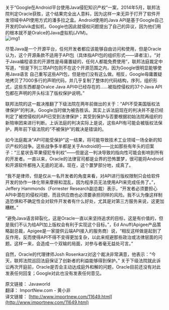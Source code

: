 关于“Google在Android平台使用Java侵犯知识产权”一案，2014年5月，联邦法院判定Oracle获胜，这个结果完全出人意料，因为这样一来无异于打开了软件开发领域中API使用方式的潘多拉之盒。Android使用的Java API是基于Google自己开发的Dalvik虚拟机，Google也因此就侵权问题提出了自己的异议，因为他们用的根本就不是Oralce的Java虚拟机(JVM)。  
![img1](http://emanual.github.io/java-newfeeds//img/2014060501.jpg)

尽管Java是一个开源平台，任何开发者都应该能够自由访问和使用，但是Oracle认为，这个开源条款不适用于API包（具体指API包的组织形式——译者注）。“对于Java编程语言的开源性是毋庸置疑的，任何人都能免费使用”，联邦法庭裁定中写道，“但是下列三项API包则不在这个开源范围之内，因为Google很明显能够使用Java语言 自己重写这些API包，但是他们没有这么做。相反，Google毋庸置疑地拷贝了7000多行的声明代码，并几乎复制了整体的代码结构，序列，组织形式，这些东西都是Oralce Java API中已经存在的……被指控侵权的37个Java API包都在声明的开头标注了版权保护说明。”

联邦法院的这一裁决推翻了下级法院在两年前做出的关于：“API不受美国版权法律保护”的判决，Google当时做为被告胜诉。其实上诉法庭现在的判决并不是已经判定了被控侵权的API已受到法律保护；其受到保护与否要根据初始法院再组织的新陪审团来进行判断。上诉法庭的判决实际上是说，这些API有可能会被版权法保护，两年前下级法院的“不被保护”的裁决是错误的。

如今法庭裁决“API可能受保护”这一结果，将可能导致技术工业领域一场全新的知识产权的战争。这些战争多半都是关于Android的——比如那些有年头的旧案子：“三星状告苹果侵犯专利权”——但是这一判决导致的指向性可能会影响到所有的开发者。一直以来，Oracle的法律官司都是业界的恐怖噩梦，很可能将Android和开源软件都拖入无底的泥淖。现在，这个噩梦部分地，成真了。

“我不是律师，但是仅从一名开发者的角度来看，对API进行版权限制只会给软件开发的协作一体化带来摩擦和混乱，因为程序员无法使用API来完成任务了。”，Jeffery Hammonds（Forrester Research副总裁）表示，“开发者必须要担心API中潜在的侵权问题，而且供应商也必须要承担同样的风险。我不认为像这样制造恐惧和不确定性会对软件开发者有什么好处，尤其是对第三方服务来说，这更加糟糕。”

“避免Java语言碎裂化，这是Oracle一直以来坚持追求的目标，这是有价值的，但是我们不认为给API加上版权会有利于实现这个目标。”，Ed Anuff(Apigee产品策略副总裁，Apigee是一家提供云端API接入的服务商）说，“相反这样做是起到了反作用，反而使得API不得不变得更加复杂，以此来规避那些政治或法律层面的问题。这样一来，会造成一个双输的局面，对参与者毫无益处可言。”

自然，Oracle的代理律师Josh Rosenkarz对这个裁决非常满意，他表示：“今天，联邦法院巡回法庭保证了创新者的利益能够得到保护。” 关于下级法院就此诉讼再次开庭前，Oracle是否会主动达成庭外和解的问题，Oracle目前还没有对此发表任何回复；Google对此也没有发表任何意见。

原文链接： Javaworld   
翻译： ImportNew.com - 黄小非  
译文链接： [http://www.importnew.com/11649.html](http://www.importnew.com/11649.html)